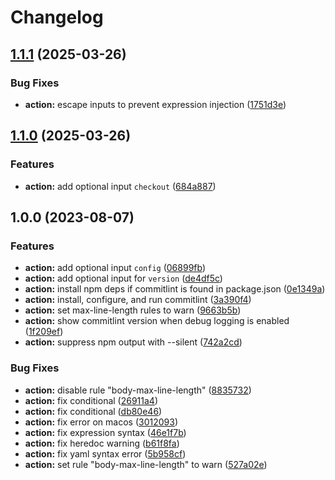 # Changelog

## [1.1.1](https://github.com/remarkablemark/commitlint/compare/v1.1.0...v1.1.1) (2025-03-26)


### Bug Fixes

* **action:** escape inputs to prevent expression injection ([1751d3e](https://github.com/remarkablemark/commitlint/commit/1751d3e6fbda26ff92a2a5ea884530a159e9f25e))

## [1.1.0](https://github.com/remarkablemark/commitlint/compare/v1.0.0...v1.1.0) (2025-03-26)


### Features

* **action:** add optional input `checkout` ([684a887](https://github.com/remarkablemark/commitlint/commit/684a88725db9c8f8c4b478aaae8d1604c7f3bbe9))

## 1.0.0 (2023-08-07)


### Features

* **action:** add optional input `config` ([06899fb](https://github.com/remarkablemark/commitlint/commit/06899fb616b391299a5f4fce0c0a5dcb03f77e61))
* **action:** add optional input for `version` ([de4df5c](https://github.com/remarkablemark/commitlint/commit/de4df5c7ac4a8f31a70034426bfebfa6b61b914c))
* **action:** install npm deps if commitlint is found in package.json ([0e1349a](https://github.com/remarkablemark/commitlint/commit/0e1349a3fab97d86aa618e8c003570087358bc81))
* **action:** install, configure, and run commitlint ([3a390f4](https://github.com/remarkablemark/commitlint/commit/3a390f4ae149231f4bfe046b992ebfac2b44c7bf))
* **action:** set max-line-length rules to warn ([9663b5b](https://github.com/remarkablemark/commitlint/commit/9663b5ba1dd252bc06c455603669fce632d8323a))
* **action:** show commitlint version when debug logging is enabled ([1f209ef](https://github.com/remarkablemark/commitlint/commit/1f209efabf067d87616b6097c11e27cf0354c435))
* **action:** suppress npm output with --silent ([742a2cd](https://github.com/remarkablemark/commitlint/commit/742a2cd6d17cd4b08c26041994bff43a8a6be2cc))


### Bug Fixes

* **action:** disable rule "body-max-line-length" ([8835732](https://github.com/remarkablemark/commitlint/commit/88357327669162182aed9f18421dca53d0b660d8))
* **action:** fix conditional ([26911a4](https://github.com/remarkablemark/commitlint/commit/26911a48b89b4d52a9f938da16e1116066c0fef3))
* **action:** fix conditional ([db80e46](https://github.com/remarkablemark/commitlint/commit/db80e46f0715ce3e91f622b93ffebe9ffaa45dd3))
* **action:** fix error on macos ([3012093](https://github.com/remarkablemark/commitlint/commit/30120930cf4c036e29fd3f4d986d63013568369e))
* **action:** fix expression syntax ([46e1f7b](https://github.com/remarkablemark/commitlint/commit/46e1f7bf5c68087d32b1e48fdd2e70f0dc97ef7d))
* **action:** fix heredoc warning ([b61f8fa](https://github.com/remarkablemark/commitlint/commit/b61f8fa40cd517b2a7e9483eab22de39c451e6f8))
* **action:** fix yaml syntax error ([5b958cf](https://github.com/remarkablemark/commitlint/commit/5b958cf56c94c700a42cc3e5cb87c6371b88ea11))
* **action:** set rule "body-max-line-length" to warn ([527a02e](https://github.com/remarkablemark/commitlint/commit/527a02ef21777422f8325e6617275d9fa2685fe9))

